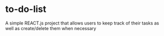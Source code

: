 # to-do-list
A simple REACT.js project that allows users to keep track of their tasks as well as create/delete them when necessary
